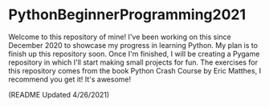 # PythonBeginnerProgramming2021
Welcome to this repository of mine! I've been working on this since December 2020 to showcase my progress in learning Python. My plan is to finish up this repository soon.
Once I'm finished, I will be creating a Pygame repository in which I'll start making small projects for fun. The exercises for this repository comes from the book Python Crash Course by Eric Matthes, I recommend you get it! It's awesome! 

(README Updated 4/26/2021)
